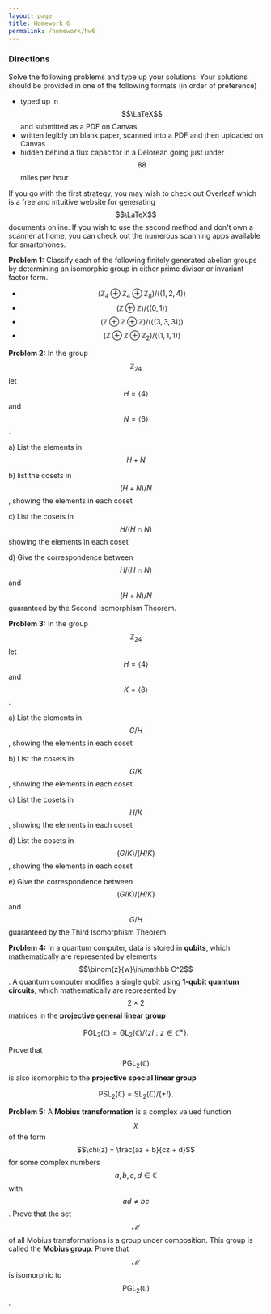 ```yaml
---
layout: page
title: Homework 6
permalink: /homework/hw6
---
```


### Directions
Solve the following problems and type up your solutions.  Your solutions should be provided in one of the following formats (in order of preference)
* typed up in $$\LaTeX$$ and submitted as a PDF on Canvas
* written legibly on blank paper, scanned into a PDF and then uploaded on Canvas
* hidden behind a flux capacitor in a Delorean going just under $$88$$ miles per hour

If you go with the first strategy, you may wish to check out Overleaf which is a free and intuitive website for generating $$\LaTeX$$ documents online.
If you wish to use the second method and don't own a scanner at home, you can check out the numerous scanning apps available for smartphones.

**Problem 1:** Classify each of the following finitely generated abelian groups by determining an isomorphic group in either prime divisor or invariant factor form.
* $$(\mathbb Z_4\oplus\mathbb Z_4\oplus\mathbb Z_8)/\langle (1,2,4)\rangle$$
* $$(\mathbb Z\oplus\mathbb Z)/\langle (0,1)\rangle$$
* $$(\mathbb Z\oplus \mathbb Z\oplus \mathbb Z)/(\langle (3,3,3)\rangle)$$
* $$(\mathbb Z\oplus\mathbb Z\oplus \mathbb Z_2)/\langle(1,1,1)\rangle$$

**Problem 2:** In the group $$\mathbb Z_{24}$$ let $$H = \langle 4\rangle$$ and $$N = \langle 6\rangle$$.

a) List the elements in $$H+N$$

b) list the cosets in $$(H+N)/N$$, showing the elements in each coset

c) List the cosets in $$H/(H\cap N)$$ showing the elements in each coset

d) Give the correspondence between $$H/(H\cap N)$$ and $$(H+N)/N$$ guaranteed by the Second Isomorphism Theorem.

**Problem 3:** In the group $$\mathbb Z_{24}$$ let $$H = \langle 4\rangle$$ and $$K = \langle 8\rangle$$.

a) List the elements in $$G/H$$, showing the elements in each coset

b) List the cosets in $$G/K$$, showing the elements in each coset

c) List the cosets in $$H/K$$, showing the elements in each coset

d) List the cosets in $$(G/K)/(H/K)$$, showing the elements in each coset

e) Give the correspondence between $$(G/K)/(H/K)$$ and $$G/H$$ guaranteed by the Third Isomorphism Theorem.

**Problem 4:** In a quantum computer, data is stored in **qubits**, which mathematically are represented by elements $$\binom{z}{w}\in\mathbb C^2$$.  A quantum computer modifies a single qubit using **1-qubit quantum circuits**, which mathematically are represented by $$2\times 2$$ matrices in the **projective general linear group**

$$\text{PGL}_2(\mathbb C) = \text{GL}_2(\mathbb C)/\{zI: z\in \mathbb C^\times\}.$$

Prove that $$\text{PGL}_2(\mathbb C)$$ is also isomorphic to the **projective special linear group**

$$\text{PSL}_2(\mathbb C) = \text{SL}_2(\mathbb C)/\{\pm I\}.$$

**Problem 5:** A **Mobius transformation** is a complex valued function $$\chi$$ of the form $$\chi(z) = \frac{az + b}{cz + d}$$ for some complex numbers $$a,b,c,d\in\mathbb C$$ with $$ad\neq bc$$.  Prove that the set $$\mathcal M$$ of all Mobius transformations is a group under composition.  This group is called the **Mobius group**.  Prove that $$\mathcal M$$ is isomorphic to $$\text{PGL}_2(\mathbb C)$$.




